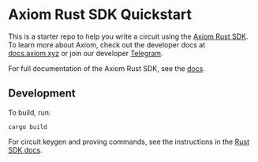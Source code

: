 # Axiom Rust SDK Quickstart

This is a starter repo to help you write a circuit using the [Axiom Rust SDK](https://github.com/axiom-crypto/axiom-sdk-rs). To learn more about Axiom, check out the developer docs at [docs.axiom.xyz](https://docs.axiom.xyz) or join our developer [Telegram](https://t.me/axiom_discuss).

For full documentation of the Axiom Rust SDK, see the [docs](https://docs.axiom.xyz/sdk/rust-sdk/axiom-rust).

## Development

To build, run:

```
cargo build
```

For circuit keygen and proving commands, see the instructions in the [Rust SDK docs](https://github.com/axiom-crypto/axiom-sdk-rs?tab=readme-ov-file#running-the-circuit).
